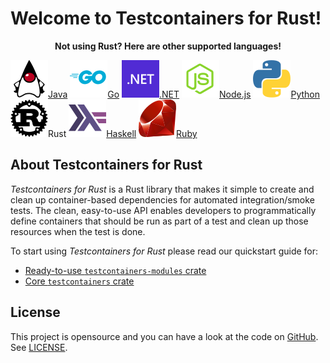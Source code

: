 # Welcome to Testcontainers for Rust!

<p align="center"><strong>Not using Rust? Here are other supported languages!</strong></p>
<div class="card-grid">
    <a href="https://java.testcontainers.org" class="card-grid-item"><img src="language-logos/java.svg"/>Java</a>
    <a href="https://golang.testcontainers.org" class="card-grid-item"><img src="language-logos/go.svg"/>Go</a>
    <a href="https://dotnet.testcontainers.org/" class="card-grid-item"><img src="language-logos/dotnet.svg"/>.NET</a>
    <a href="https://node.testcontainers.org/" class="card-grid-item"><img src="language-logos/nodejs.svg"/>Node.js</a></a>
    <a href="https://testcontainers-python.readthedocs.io/en/latest/" class="card-grid-item"><img src="language-logos/python.svg"/>Python</a>
    <a class="card-grid-item"><img src="language-logos/rust.svg"/>Rust</a>
    <a href="https://github.com/testcontainers/testcontainers-hs" class="card-grid-item"><img src="language-logos/haskell.svg"/>Haskell</a>
    <a href="https://github.com/testcontainers/testcontainers-ruby/" class="card-grid-item" ><img src="language-logos/ruby.svg"/>Ruby</a>
</div>

## About Testcontainers for Rust

_Testcontainers for Rust_ is a Rust library that makes it simple to create and clean up container-based dependencies for
automated integration/smoke tests. The clean, easy-to-use API enables developers to programmatically define containers
that should be run as part of a test and clean up those resources when the test is done.

To start using _Testcontainers for Rust_ please read our quickstart guide for:
* [Ready-to-use `testcontainers-modules` crate](quickstart/community_modules.md)
* [Core `testcontainers` crate](quickstart/testcontainers.md)

## License

This project is opensource and you can have a look at the code on
[GitHub](https://github.com/testcontainers/testcontainers-rs). See [LICENSE](https://github.com/testcontainers/testcontainers-rs/blob/main/LICENSE-MIT).

